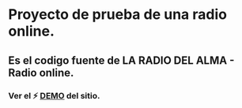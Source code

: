# Proyecto de prueba de una radio online.

## Es el codigo fuente de LA RADIO DEL ALMA - Radio online.

### Ver el ⚡️ [DEMO](https://josepaezsoria.github.io/lalrda_github/) del sitio.
